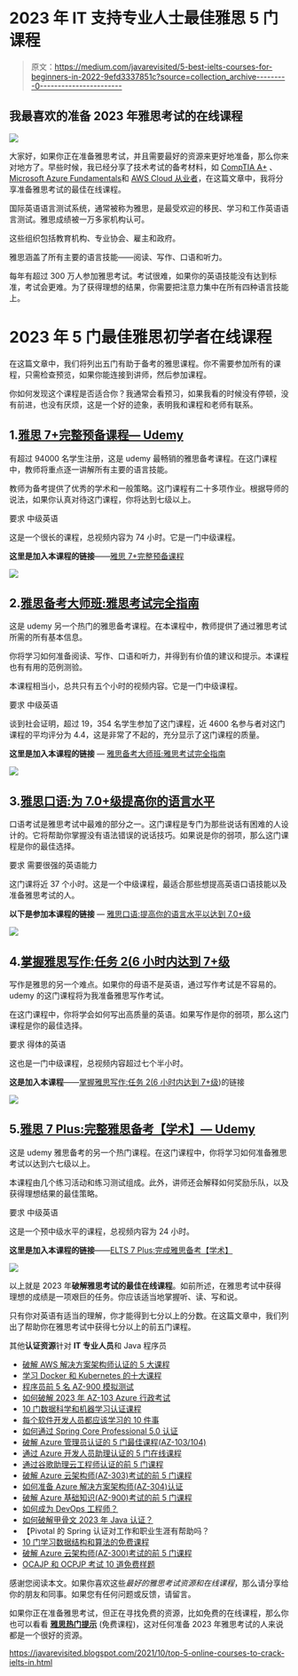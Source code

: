 # 2023 年 IT 支持专业人士最佳雅思 5 门课程

> 原文：<https://medium.com/javarevisited/5-best-ielts-courses-for-beginners-in-2022-9efd3337851c?source=collection_archive---------0----------------------->

## 我最喜欢的准备 2023 年雅思考试的在线课程

[![](img/56597a971ca3c6d45cadddbaf8ade088.png)](https://click.linksynergy.com/deeplink?id=CuIbQrBnhiw&mid=39197&murl=https%3A%2F%2Fwww.udemy.com%2Fcourse%2Fielts-band-7-preparation-course%2F)

大家好，如果你正在准备雅思考试，并且需要最好的资源来更好地准备，那么你来对地方了。早些时候，我已经分享了技术考试的备考材料，如 [CompTIA A+](/javarevisited/6-best-comptia-a-220-1001-and-220-1002-online-training-courses-practice-tests-and-dumps-cfc25759b808) 、[Microsoft Azure Fundamentals](/javarevisited/5-best-azure-fundamentals-courses-to-pass-az-900-certification-exam-in-2020-9e602aea035d)和 [AWS Cloud 从业者](/javarevisited/5-best-aws-cloud-practitioner-certification-clf-c01-practice-questions-mock-tests-and-exam-55330b140e58)，在这篇文章中，我将分享准备雅思考试的最佳在线课程。

国际英语语言测试系统，通常被称为雅思，是最受欢迎的移民、学习和工作英语语言测试。雅思成绩被一万多家机构认可。

这些组织包括教育机构、专业协会、雇主和政府。

雅思涵盖了所有主要的语言技能——阅读、写作、口语和听力。

每年有超过 300 万人参加雅思考试。考试很难，如果你的英语技能没有达到标准，考试会更难。为了获得理想的结果，你需要把注意力集中在所有四种语言技能上。

# 2023 年 5 门最佳雅思初学者在线课程

在这篇文章中，我们将列出五门有助于备考的雅思课程。你不需要参加所有的课程，只需检查预览，如果你能连接到讲师，然后参加课程。

你如何发现这个课程是否适合你？我通常会看预习，如果我看的时候没有停顿，没有前进，也没有厌烦，这是一个好的迹象，表明我和课程和老师有联系。

## 1.[雅思 7+完整预备课程— Udemy](https://click.linksynergy.com/deeplink?id=CuIbQrBnhiw&mid=39197&murl=https%3A%2F%2Fwww.udemy.com%2Fcourse%2Fielts-band-7-preparation-course%2F)

有超过 94000 名学生注册，这是 udemy 最畅销的雅思备考课程。在这门课程中，教师将重点逐一讲解所有主要的语言技能。

教师为备考提供了优秀的学术和一般策略。这门课程有二十多项作业。根据导师的说法，如果你认真对待这门课程，你将达到七级以上。

要求
中级英语

这是一个很长的课程，总视频内容为 74 小时。它是一门中级课程。

**这里是加入本课程的链接**——[雅思 7+完整预备课程](https://click.linksynergy.com/deeplink?id=CuIbQrBnhiw&mid=39197&murl=https%3A%2F%2Fwww.udemy.com%2Fcourse%2Fielts-band-7-preparation-course%2F)

[![](img/7582249e7fb45f7405d1eaeb70bbbf4a.png)](https://click.linksynergy.com/deeplink?id=CuIbQrBnhiw&mid=39197&murl=https%3A%2F%2Fwww.udemy.com%2Fcourse%2Fielts-band-7-preparation-course%2F)

## 2.[雅思备考大师班:雅思考试完全指南](https://click.linksynergy.com/deeplink?id=CuIbQrBnhiw&mid=39197&murl=https%3A%2F%2Fwww.udemy.com%2Fcourse%2Fielts-preparation-course%2F)

这是 udemy 另一个热门的雅思备考课程。在本课程中，教师提供了通过雅思考试所需的所有基本信息。

你将学习如何准备阅读、写作、口语和听力，并得到有价值的建议和提示。本课程也有有用的范例测验。

本课程相当小，总共只有五个小时的视频内容。它是一门中级课程。

要求
中级英语

谈到社会证明，超过 19，354 名学生参加了这门课程，近 4600 名参与者对这门课程的平均评分为 4.4，这是非常了不起的，充分显示了这门课程的质量。

**这里是加入本课程的链接** — [雅思备考大师班:雅思考试完全指南](https://click.linksynergy.com/deeplink?id=CuIbQrBnhiw&mid=39197&murl=https%3A%2F%2Fwww.udemy.com%2Fcourse%2Fielts-preparation-course%2F)

[![](img/d825cedfcc9c631fd6fa915cf2242592.png)](https://click.linksynergy.com/deeplink?id=CuIbQrBnhiw&mid=39197&murl=https%3A%2F%2Fwww.udemy.com%2Fcourse%2Fielts-preparation-course%2F)

## 3.[雅思口语:为 7.0+级提高你的语言水平](https://click.linksynergy.com/deeplink?id=CuIbQrBnhiw&mid=39197&murl=https%3A%2F%2Fwww.udemy.com%2Fcourse%2Fprepare-for-ielts-speaking-with-former-ielts-examiners%2F)

口语考试是雅思考试中最难的部分之一。这门课程是专门为那些说话有困难的人设计的。它将帮助你掌握没有语法错误的说话技巧。如果说是你的弱项，那么这门课程是你的最佳选择。

要求
需要很强的英语能力

这门课将近 37 个小时。这是一个中级课程，最适合那些想提高英语口语技能以及准备雅思考试的人。

**以下是参加本课程的链接** — [雅思口语:提高你的语言水平以达到 7.0+级](https://click.linksynergy.com/deeplink?id=CuIbQrBnhiw&mid=39197&murl=https%3A%2F%2Fwww.udemy.com%2Fcourse%2Fprepare-for-ielts-speaking-with-former-ielts-examiners%2F)

[![](img/c9b9a38a030712e679aa48f8f589f5c1.png)](https://click.linksynergy.com/deeplink?id=CuIbQrBnhiw&mid=39197&murl=https%3A%2F%2Fwww.udemy.com%2Fcourse%2Fprepare-for-ielts-speaking-with-former-ielts-examiners%2F)

## 4.[掌握雅思写作:任务 2(6 小时内达到 7+级](https://click.linksynergy.com/deeplink?id=CuIbQrBnhiw&mid=39197&murl=https%3A%2F%2Fwww.udemy.com%2Fcourse%2Fmastering-ielts-writing-task-2%2F)

写作是雅思的另一个难点。如果你的母语不是英语，通过写作考试是不容易的。udemy 的这门课程将为我准备雅思写作考试。

在这门课程中，你将学会如何写出高质量的英语。如果写作是你的弱项，那么这门课程是你的最佳选择。

要求
得体的英语

这也是一门中级课程，总视频内容超过七个半小时。

**这是加入本课程**——[掌握雅思写作:任务 2(6 小时内达到 7+级](https://click.linksynergy.com/deeplink?id=CuIbQrBnhiw&mid=39197&murl=https%3A%2F%2Fwww.udemy.com%2Fcourse%2Fmastering-ielts-writing-task-2%2F))的链接

[![](img/8dafa794946d360a4093f2a4e6503e89.png)](https://click.linksynergy.com/deeplink?id=CuIbQrBnhiw&mid=39197&murl=https%3A%2F%2Fwww.udemy.com%2Fcourse%2Fmastering-ielts-writing-task-2%2F)

## 5.[雅思 7 Plus:完整雅思备考【学术】— Udemy](https://click.linksynergy.com/deeplink?id=CuIbQrBnhiw&mid=39197&murl=https%3A%2F%2Fwww.udemy.com%2Fcourse%2Fielts-7-plus-ielts-preparation%2F)

这是 udemy 雅思备考的另一个热门课程。在这门课程中，你将学习如何准备雅思考试以达到六七级以上。

本课程由几个练习活动和练习测试组成。此外，讲师还会解释如何奖励乐队，以及获得理想结果的最佳策略。

要求
中级英语

这是一个预中级水平的课程，总视频内容为 24 小时。

**这里是加入本课程的链接**——[ELTS 7 Plus:完成雅思备考【学术】](https://click.linksynergy.com/deeplink?id=CuIbQrBnhiw&mid=39197&murl=https%3A%2F%2Fwww.udemy.com%2Fcourse%2Fielts-7-plus-ielts-preparation%2F)

[![](img/d3f26ec7076d57cfcc5fdce319471d19.png)](https://click.linksynergy.com/deeplink?id=CuIbQrBnhiw&mid=39197&murl=https%3A%2F%2Fwww.udemy.com%2Fcourse%2Fielts-7-plus-ielts-preparation%2F)

以上就是 2023 年**破解雅思考试的最佳在线课程**。如前所述，在雅思考试中获得理想的成绩是一项艰巨的任务。你应该适当地掌握听、读、写和说。

只有你对英语有适当的理解，你才能得到七分以上的分数。在这篇文章中，我们列出了帮助你在雅思考试中获得七分以上的前五门课程。

其他**认证资源**针对 **IT 专业人员**和 Java 程序员

*   [破解 AWS 解决方案架构师认证的 5 大课程](https://javarevisited.blogspot.com/2019/05/top-5-courses-to-crack-aws-solutions-architect-associate-certification-exam-SAA-C01.html#axzz5rHwAwycj)
*   [学习 Docker 和 Kubernetes 的十大课程](https://dev.to/javinpaul/top-10-courses-to-learn-docker-and-kubernetes-for-programmers-4lg0)
*   [程序员前 5 名 AZ-900 模拟测试](https://javarevisited.blogspot.com/2020/02/top-5-AZ-900-exam-Azure-Fundamentals-certification-practice-tests-and-mock-exams-to.html)
*   [如何破解 2023 年 AZ-103 Azure 行政考试](https://javarevisited.blogspot.com/2020/04/how-to-crack-microsoft-az-103-azure-administrator-associate-exam-certification.html)
*   [10 门数据科学和机器学习认证课程](https://dev.to/javinpaul/10-data-science-and-machine-learning-courses-for-programmers-looking-to-switch-career-57kd)
*   [每个软件开发人员都应该学习的 10 件事](https://dev.to/javinpaul/10-things-every-software-developer-should-know-39pe)
*   [如何通过 Spring Core Professional 5.0 认证](https://javarevisited.blogspot.com/2018/08/how-to-crack-spring-core-professional-certification-exam-java-latest.html)
*   [破解 Azure 管理员认证的 5 门最佳课程(AZ-103/104)](https://javarevisited.blogspot.com/2020/06/top-5-course-to-become-microsoft-azure-administrator-certification-exam.html)
*   [通过 Azure 开发人员助理认证的 5 门在线课程](https://javarevisited.blogspot.com/2020/06/top-5-course-to-crack-Microsoft-Azure-Developer-Certification-Exam-AZ-203.html)
*   [通过谷歌助理云工程师认证的前 5 门课程](https://javarevisited.blogspot.com/2019/07/top-5-google-cloud-platform-gcp-courses-certifications-online.html)
*   [破解 Azure 云架构师(AZ-303)考试的前 5 门课程](https://javarevisited.blogspot.com/2019/07/top-5-courses-to-crack-azure-architecture-technologies-certification-az-300-exam.html#axzz6E6VuRMsx)
*   [如何准备 Azure 解决方案架构师(AZ-304)认证](https://javarevisited.blogspot.com/2020/04/how-to-crack-microsoft-azure-solution-architect-exam-az-300.html)
*   [破解 Azure 基础知识(AZ-900)考试的前 5 门课程](https://javarevisited.blogspot.com/2020/02/top-5-courses-to-crack-az-900-microsoft-azure-fundamentals-certification-exam.html)
*   [如何成为 DevOps 工程师？](https://javarevisited.blogspot.com/2018/09/the-2018-devops-roadmap-your-guide-to-become-DevOps-Engineer.html)
*   [如何破解甲骨文 2023 年 Java 认证？](https://medium.freecodecamp.org/how-to-pass-oracles-java-certifications-a-practical-guide-for-developers-e9b607ba6173)
*   【Pivotal 的 Spring 认证对工作和职业生涯有帮助吗？
*   [10 门学习数据结构和算法的免费课程](http://www.java67.com/2019/02/top-10-free-algorithms-and-data.html)
*   [破解 Azure 云架构师(AZ-300)考试的前 5 门课程](https://javarevisited.blogspot.com/2019/07/top-5-courses-to-crack-azure-architecture-technologies-certification-az-300-exam.html#axzz6E6VuRMsx)
*   [OCAJP 和 OCPJP 考试 10 道免费样题](http://www.java67.com/2017/05/10-free-java-8-certification-sample-questions-OCAJP8-OCPJP8-Mock-Exams.html)

感谢您阅读本文。如果你喜欢这些*最好的雅思考试资源和在线课程*，那么请分享给你的朋友和同事。如果您有任何问题或反馈，请留言。

如果你正在准备雅思考试，但正在寻找免费的资源，比如免费的在线课程，那么你也可以看看 [**雅思热门提示**](https://click.linksynergy.com/deeplink?id=CuIbQrBnhiw&mid=39197&murl=https%3A%2F%2Fwww.udemy.com%2Fcourse%2Fielts-top-tips%2F) (免费课程)，这对任何准备 2023 年雅思考试的人来说都是一个很好的资源。

<https://javarevisited.blogspot.com/2021/10/top-5-online-courses-to-crack-ielts-in.html> 